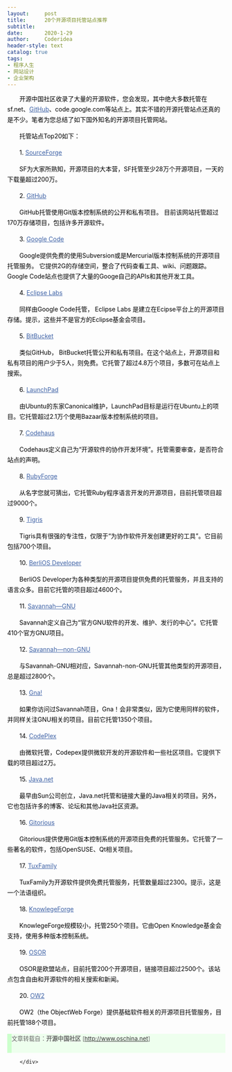 ```yaml
---
layout:     post
title:      20个开源项目托管站点推荐
subtitle:   
date:       2020-1-29
author:     Coderidea
header-style: text
catalog: true
tags:
- 程序人生
- 网站设计
- 企业架构
--- 
```

<div class="postBody">
			<div id="cnblogs_post_body" class="blogpost-body"><div id="OSChina_News_15806" class="NewsContent TextContent NewsType2" style="line-height:24px;color:#000000;font-size:10.5pt;">
<p style="margin-left:0px;text-indent:2em;">开源中国社区收录了大量的开源软件，您会发现，其中绝大多数托管在sf.net、<a href="https://github.com/" style="color:#3e62a6;">GitHub</a>、code.google.com等站点上。其实不错的开源托管站点还真的是不少。笔者为您总结了如下国外知名的开源项目托管网站。</p>
<p style="margin-left:0px;text-indent:2em;">托管站点Top20如下：</p>
<p style="margin-left:0px;text-indent:2em;">1. <a href="http://sourceforge.net/" style="color:#3e62a6;">SourceForge</a></p>
<p style="margin-left:0px;text-indent:2em;">SF为大家所熟知，开源项目的大本营，SF托管至少28万个开源项目，一天的下载量超过200万。</p>
<p style="margin-left:0px;text-indent:2em;">2. <a href="https://github.com/" style="color:#3e62a6;">GitHub</a></p>
<p style="margin-left:0px;text-indent:2em;">GitHub托管使用Git版本控制系统的公开和私有项目。 目前该网站托管超过170万存储项目，包括许多开源软件。</p>
<p style="margin-left:0px;text-indent:2em;">3. <a href="http://code.google.com/projecthosting/" style="color:#3e62a6;">Google Code</a></p>
<p style="margin-left:0px;text-indent:2em;">Google提供免费的使用Subversion或是Mercurial版本控制系统的开源项目托管服务。 它提供2G的存储空间，整合了代码查看工具、wiki、问题跟踪。Google Code站点也提供了大量的Googe自己的APIs和其他开发工具。</p>
<p style="margin-left:0px;text-indent:2em;">4. <a href="http://eclipse.org/org/foundation/eclipselabs/faq.php" style="color:#3e62a6;">Eclipse Labs</a></p>
<p style="margin-left:0px;text-indent:2em;">同样由Google Code托管， Eclipse Labs 是建立在Ecipse平台上的开源项目存储。提示，这些并不是官方的Eclipse基金会项目。</p>
<p style="margin-left:0px;text-indent:2em;">5. <a href="https://bitbucket.org/" style="color:#3e62a6;">BitBucket</a></p>
<p style="margin-left:0px;text-indent:2em;">类似GitHub， BitBucket托管公开和私有项目。在这个站点上，开源项目和私有项目的用户少于5人，则免费。它托管了超过4.8万个项目，多数可在站点上搜索。</p>
<p style="margin-left:0px;text-indent:2em;">6. <a href="https://launchpad.net/" style="color:#3e62a6;">LaunchPad</a></p>
<p style="margin-left:0px;text-indent:2em;">由Ubuntu的东家Canonical维护，LaunchPad目标是运行在Ubuntu上的项目。它托管超过2.1万个使用Bazaar版本控制系统的项目。</p>
<p style="margin-left:0px;text-indent:2em;">7. <a href="http://codehaus.org/" style="color:#3e62a6;">Codehaus</a></p>
<p style="margin-left:0px;text-indent:2em;">Codehaus定义自己为“开源软件的协作开发环境”。托管需要审查，是否符合站点的声明。</p>
<p style="margin-left:0px;text-indent:2em;">8. <a href="http://rubyforge.org/" style="color:#3e62a6;">RubyForge</a></p>
<p style="margin-left:0px;text-indent:2em;">从名字您就可猜出，它托管Ruby程序语言开发的开源项目，目前托管项目超过9000个。</p>
<p style="margin-left:0px;text-indent:2em;">9. <a href="http://www.tigris.org/" style="color:#3e62a6;">Tigris</a></p>
<p style="margin-left:0px;text-indent:2em;">Tigris具有很强的专注性，仅限于“为协作软件开发创建更好的工具”。它目前包括700个项目。</p>
<p style="margin-left:0px;text-indent:2em;">10. <a href="http://developer.berlios.de/" style="color:#3e62a6;">BerliOS Developer</a></p>
<p style="margin-left:0px;text-indent:2em;">BerliOS Developer为各种类型的开源项目提供免费的托管服务，并且支持的语言众多。目前它托管的项目超过4600个。</p>
<p style="margin-left:0px;text-indent:2em;">11. <a href="http://savannah.gnu.org/" style="color:#3e62a6;">Savannah—GNU</a></p>
<p style="margin-left:0px;text-indent:2em;">Savannah定义自己为“官方GNU软件的开发、维护、发行的中心”。它托管410个官方GNU项目。</p>
<p style="margin-left:0px;text-indent:2em;">12. <a href="http://savannah.nongnu.org/" style="color:#3e62a6;">Savannah—non-GNU</a></p>
<p style="margin-left:0px;text-indent:2em;">与Savannah-GNU相对应，Savannah-non-GNU托管其他类型的开源项目，总是超过2800个。</p>
<p style="margin-left:0px;text-indent:2em;">13. <a href="https://gna.org/" style="color:#3e62a6;">Gna!</a></p>
<p style="margin-left:0px;text-indent:2em;">如果你访问过Savannah项目，Gna！会非常类似，因为它使用同样的软件，并同样关注GNU相关的项目。目前它托管1350个项目。</p>
<p style="margin-left:0px;text-indent:2em;">14. <a href="http://www.codeplex.com/" style="color:#3e62a6;">CodePlex</a></p>
<p style="margin-left:0px;text-indent:2em;">由微软托管，Codepex提供微软开发的开源软件和一些社区项目。它提供下载的项目超过2万。</p>
<p style="margin-left:0px;text-indent:2em;">15. <a href="http://www.java.net/" style="color:#3e62a6;">Java.net</a></p>
<p style="margin-left:0px;text-indent:2em;">最早由Sun公司创立，Java.net托管和链接大量的Java相关的项目。另外，它也包括许多的博客、论坛和其他Java社区资源。</p>
<p style="margin-left:0px;text-indent:2em;">16. <a href="http://gitorious.org/" style="color:#3e62a6;">Gitorious</a></p>
<p style="margin-left:0px;text-indent:2em;">Gitorious提供使用Git版本控制系统的开源项目免费的托管服务。它托管了一些著名的软件，包括OpenSUSE、Qt相关项目。</p>
<p style="margin-left:0px;text-indent:2em;">17. <a href="http://project.tuxfamily.org/" style="color:#3e62a6;">TuxFamily</a></p>
<p style="margin-left:0px;text-indent:2em;">TuxFamily为开源软件提供免费托管服务，托管数量超过2300。提示，这是一个法语组织。</p>
<p style="margin-left:0px;text-indent:2em;">18. <a href="http://www.knowledgeforge.net/" style="color:#3e62a6;">KnowlegeForge</a></p>
<p style="margin-left:0px;text-indent:2em;">KnowlegeForge规模较小，托管250个项目。它由Open Knowledge基金会支持，使用多种版本控制系统。</p>
<p style="margin-left:0px;text-indent:2em;">19. <a href="http://www.osor.eu/" style="color:#3e62a6;">OSOR</a></p>
<p style="margin-left:0px;text-indent:2em;">OSOR是欧盟站点，目前托管200个开源项目，链接项目超过2500个。该站点包含自由和开源软件的相关搜索和新闻。</p>
<p style="margin-left:0px;text-indent:2em;">20. <a href="http://forge.ow2.org/" style="color:#3e62a6;">OW2</a></p>
<p style="margin-left:0px;text-indent:2em;">OW2（the ObjectWeb Forge）提供基础软件相关的开源项目托管服务，目前托管188个项目。</p>
</div>
<div class="copyright" style="margin-left:0px;background-color:#eeffee;text-align:left;color:#666666;font-size:10pt;line-height:22px;border-left-width:10px;border-left-style:solid;border-left-color:#ccffcc;">文章转载自：<strong>开源中国社区</strong> [<a href="http://www.oschina.net/" style="color:#333333;">http://www.oschina.net</a>]<br /><br /></div></div><div id="MySignature"></div>
<div class="clear"></div>
<div id="blog_post_info_block">
<div id="BlogPostCategory"></div>
<div id="EntryTag"></div>
<div id="blog_post_info">
</div>
<div class="clear"></div>
<div id="post_next_prev"></div>
</div>


		</div>